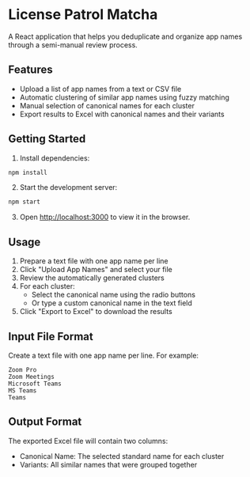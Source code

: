 # License Patrol Matcha

A React application that helps you deduplicate and organize app names through a semi-manual review process.

## Features

- Upload a list of app names from a text or CSV file
- Automatic clustering of similar app names using fuzzy matching
- Manual selection of canonical names for each cluster
- Export results to Excel with canonical names and their variants

## Getting Started

1. Install dependencies:
```bash
npm install
```

2. Start the development server:
```bash
npm start
```

3. Open [http://localhost:3000](http://localhost:3000) to view it in the browser.

## Usage

1. Prepare a text file with one app name per line
2. Click "Upload App Names" and select your file
3. Review the automatically generated clusters
4. For each cluster:
   - Select the canonical name using the radio buttons
   - Or type a custom canonical name in the text field
5. Click "Export to Excel" to download the results

## Input File Format

Create a text file with one app name per line. For example:
```Zoom
Zoom Pro
Zoom Meetings
Microsoft Teams
MS Teams
Teams
```

## Output Format

The exported Excel file will contain two columns:
- Canonical Name: The selected standard name for each cluster
- Variants: All similar names that were grouped together 